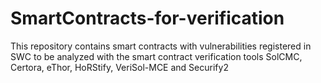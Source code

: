 # SmartContracts-for-verification

This repository contains smart contracts with vulnerabilities registered in SWC to be analyzed with the smart contract verification tools SolCMC, Certora, eThor, HoRStify, VeriSol-MCE and Securify2

